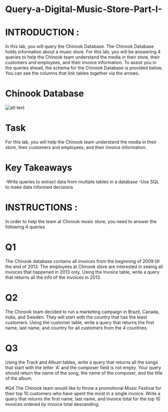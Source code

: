 # Query-a-Digital-Music-Store-Part-I-

# INTRODUCTION :
In this lab, you will query the Chinook Database. The Chinook Database holds information about a music store. For this lab, you will be answering 4 queries to help the Chinook team understand the media in their store, their customers and employees, and their invoice information. To assist you in the queries ahead, the schema for the Chinook Database is provided below. You can see the columns that link tables together via the arrows.
# Chinook Database
![alt text](https://github.com/mamineofficial/Query-a-Digital-Music-Store-Part-I-/blob/master/chinook%20DATBASE.png)

# Task
For this lab, you will help the Chinook team understand the media in their store, their customers and employees, and their invoice information.

# Key Takeaways
-Write queries to extract data from multiple tables in a database
-Use SQL to make data informed decisions
# INSTRUCTIONS :

In order to help the team at Chinook music store, you need to answer the following 4 queries

# Q1 
The Chinook database contains all invoices from the beginning of 2009 till the end of 2013. The employees at Chinook store are interested in seeing all invoices that happened in 2013 only. Using the Invoice table, write a query that returns all the info of the invoices in 2013.

# Q2 
The Chinook team decided to run a marketing campaign in Brazil, Canada, india, and Sweden. They will start with the country that has the least customers. Using the customer table, write a query that returns the first name, last name, and country for all customers from the 4 countries.

# Q3
Using the Track and Album tables, write a query that returns all the songs that start with the letter 'A' and the composer field is not empty. Your query should return the name of the song, the name of the composer, and the title of the album.

#Q4 
The Chinook team would like to throw a promotional Music Festival for their top 10 customers who have spent the most in a single invoice. Write a query that returns the first name, last name, and invoice total for the top 10 invoices ordered by invoice total descending.

